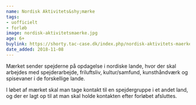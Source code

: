 ```yaml
---
name: Nordisk Aktivitets&shy;mærke
tags:
- uofficielt
- forløb
image: nordisk-aktivitetsmaerke.jpg
age: 6+
buylink: https://shorty.tac-case.dk/index.php/nordisk-aktivitets-maerke
date_added: 2018-11-08
---
```

Mærket sender spejderne på opdagelse i nordiske lande, hvor der skal arbejdes med spejderarbejde, friluftsliv, kultur/samfund, kunsthåndværk og spisevaner i de forskellige lande.

I løbet af mærket skal man tage kontakt til en spejdergruppe i et andet land, og der er lagt op til at man skal holde kontakten efter forløbet afsluttes.
